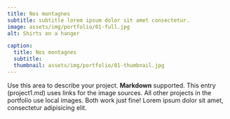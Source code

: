 ```yaml
---
title: Nos montagnes
subtitle: subtitle lorem ipsum dolor sit amet consectetur.
image: assets/img/portfolio/01-full.jpg
alt: Shirts on a hanger

caption:
  title: Nos montagnes
  subtitle: 
  thumbnail: assets/img/portfolio/01-thumbnail.jpg
---
```

Use this area to describe your project. **Markdown** supported. This entry (project1.md) uses links for the image sources. All other projects in the portfolio use local images. Both work just fine! Lorem ipsum dolor sit amet, consectetur adipisicing elit. 